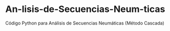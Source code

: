 # An-lisis-de-Secuencias-Neum-ticas
Código Python para Análisis de Secuencias Neumáticas (Método Cascada)
